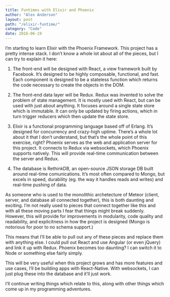 ```yaml
---
title: Funtimes with Elixir and Phoenix
author: "Alex Anderson"
layout: post
path: "/elixir-funtime/"
category: "Code"
date: 2016-06-19
---
```


I’m starting to learn Elixir with the Phoenix Framework. This project has a pretty intense stack. I don’t know a whole lot about all of the pieces, but I can try to explain it here:

1. The front-end will be designed with React, a view framework built by Facebook. It’s designed to be highly composable, functional, and fast. Each component is designed to be a stateless function which returns the code necessary to create the objects in the DOM.

2. The front-end data layer will be Redux. Redux was invented to solve the problem of state management. It is mostly used with React, but can be used with just about anything. It focuses around a single state store which is immutable. It can only be updated by firing actions, which in turn trigger reducers which then update the state store.

3. Elixir is a functional programming language based off of Erlang. It’s designed for concurrency and crazy-high uptime. There’s a whole lot about it that I don’t understand, but that’s the whole point of this exercise, right? Phoenix serves as the web and application server for this project. It connects to Redux via websockets, which Phoenix supports natively. This will provide real-time communication between the server and Redux.

4. The database is RethinkDB, an open-source JSON storage DB built around real-time comunications. It’s most often compared to Mongo, but excels in speed, durability (eg. the way it handles reads and writes) and real-time pushing of data.

As someone who is used to the monolithic archetecture of Meteor (client, server, and database all connected together), this is both daunting and exciting. I’m not really used to pieces that connect together like this and with all these moving parts I fear that things might break suddenly. However, this will provide for improvements in modularity, code quality and readability, and explicitness in how the project is designed (Mongo is notorious for poor to no schema support.)

This means that I’ll be able to pull out any of these pieces and replace them with anything else. I could pull out React and use Angular (or even jQuery) and link it up with Redux. Phoenix becomes too daunting? I can switch it to Node or something else fairly simply.

This will be very useful when this project grows and has more features and use cases, I’ll be building apps with React-Native. With websockets, I can just plug these into the database and it’ll just work.

I’ll continue writing things which relate to this, along with other things which come up in my programming adventures.

